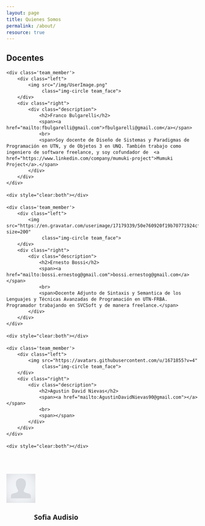 ```yaml
---
layout: page
title: Quienes Somos
permalink: /about/
resource: true
---
```


## Docentes

<style>
    .team_member {
        width: 100%;
        margin-top: 50px;
        margin-bottom: 50px;
    }

    .team_member .left {
        float: left;
        width: 15%;
        padding-left: 0px;
    }

    .team_member .left img {
        display: block;
        margin: 0 auto;
        margin-top: 15px;
    }

    .team_member .right img {

    }

    .team_member .right {
        float: right;
        padding-right: 3px;
        padding-left: 20px;
        width: 85%;
    }

    .team_face {
        margin-bottom: 10px;
        width: 100px;
    }

    .description {
        font-family: "Open Sans", Arial;
        font-size: 12px;
        text-align: left;
    }

</style>


<div class='team'>

    <div class='team_member'>
        <div class="left">
            <img src="/img/UserImage.png"
                 class="img-circle team_face">
        </div>
        <div class="right">
            <div class="description">
                <h2>Franco Bulgarelli</h2>
                <span><a href="mailto:fbulgarelli@gmail.com">fbulgarelli@gmail.com</a></span>
                <br>
                <span>Soy docente de Diseño de Sistemas y Paradigmas de Programación en UTN, y de Objetos 3 en UNQ. También trabajo como ingeniero de software freelance, y soy cofundador de  <a href="https://www.linkedin.com/company/mumuki-project">Mumuki Project</a>.</span>
            </div>
        </div>
    </div>
    
    <div style="clear:both"></div>

    <div class='team_member'>
        <div class="left">
            <img src="https://en.gravatar.com/userimage/17179339/50e760920f19b70771924cfe73b17d26.jpg?size=200"
                 class="img-circle team_face">
        </div>
        <div class="right">
            <div class="description">
                <h2>Ernesto Bossi</h2>
                <span><a href="mailto:bossi.ernestog@gmail.com">bossi.ernestog@gmail.com</a></span>
                <br>
                <span>Docente Adjunto de Sintaxis y Semantica de los Lenguajes y Técnicas Avanzadas de Programación en UTN-FRBA. Programador trabajando en SVCSoft y de manera freelance.</span>
            </div>
        </div>
    </div>
    
    <div style="clear:both"></div>

    <div class='team_member'>
        <div class="left">
            <img src="https://avatars.githubusercontent.com/u/1671855?v=4"
                 class="img-circle team_face">
        </div>
        <div class="right">
            <div class="description">
                <h2>Agustin David Nievas</h2>
                <span><a href="mailto:AgustinDavidNievas90@gmail.com"></a></span>
                <br>
                <span></span>
            </div>
        </div>
    </div>
    
    <div style="clear:both"></div>

   <div class='team_member'>
        <div class="left">
            <img src="/img/UserImage.png"
                 class="img-circle team_face">
        </div>
        <div class="right">
            <div class="description">
                <h2>Sofia Audisio</h2>
                <span><a href="mailto:"></a></span>
                <br>
                <span></span>
            </div>
        </div>
    </div>

</div>
